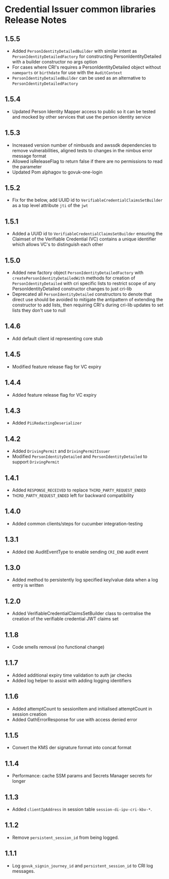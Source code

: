 # Credential Issuer common libraries Release Notes

## 1.5.5

* Added `PersonIdentityDetailedBuilder` with similar intent as `PersonIdentityDetailedFactory` for constructing PersonIdentityDetailed with a builder constructor no args option
* For cases where CRI's requires a PersonIdentityDetailed object without `nameparts` or `birthdate` for use with the `AuditContext`
* `PersonIdentityDetailedBuilder` can be used as an alternative to `PersonIdentityDetailedFactory`

## 1.5.4

* Updated Person Identity Mapper access to public so it can be tested and mocked by other services that use the person identity service

## 1.5.3

* Increased version number of nimbusds and awssdk dependencies to remove vulnerabilities, aligned tests to changes in the nimbus error message format
* Allowed isReleaseFlag to return false if there are no permissions to read the parameter
* Updated Pom alphagov to govuk-one-login

## 1.5.2

* Fix for the below, add UUID id to `VerifiableCredentialClaimsSetBuilder` as a top level attribute `jti` of the `jwt` 


## 1.5.1

* Added a UUID id to `VerifiableCredentialClaimsSetBuilder` ensuring the Claimset of the Verifiable Credential (VC) contains a unique identifier which allows VC's to distinguish each other

## 1.5.0

* Added new factory object `PersonIdentityDetailedFactory` with `createPersonIdentityDetailedWith` methods for creation of `PersonIdentityDetailed` with cri specific lists to restrict scope of any PersonIdentityDetailed constructor changes to just cri-lib
* Deprecated all `PersonIdentityDetailed` constructors to denote that direct use should be avoided to mitigate the antipattern of extending the constructor to add lists, then requiring CRI's during cri-lib updates to set lists they don't use to null

## 1.4.6

* Add default client id representing core stub

## 1.4.5

* Modified feature release flag for VC expiry

## 1.4.4

* Added feature release flag for VC expiry

## 1.4.3

* Added `PiiRedactingDeserializer`

## 1.4.2

* Added `DrivingPermit` and `DrivingPermitIssuer`
* Modified `PersonIdentityDetailed` and `PersonIdentityDetailed` to support  `DrivingPermit`

## 1.4.1

* Added `RESPONSE_RECEIVED` to replace `THIRD_PARTY_REQUEST_ENDED` 
* `THIRD_PARTY_REQUEST_ENDED` left for backward compatibility

## 1.4.0

* Added common clients/steps for cucumber integration-testing

## 1.3.1

* Added `END` AuditEventType to enable sending `CRI_END` audit event

## 1.3.0

* Added method to persistently log specified key/value data when a log entry is written 

## 1.2.0

* Added VerifiableCredentialClaimsSetBuilder class to centralise the creation of the verifiable credential JWT claims set

## 1.1.8

* Code smells removal (no functional change)

## 1.1.7

* Added additional expiry time validation to auth jar checks
* Added log helper to assist with adding logging identifiers

## 1.1.6

* Added attemptCount to sessionItem and initialised attemptCount in session creation
* Added OathErrorResponse for use with access denied error

## 1.1.5

* Convert the KMS der signature format into concat format

## 1.1.4

* Performance: cache SSM params and Secrets Manager secrets for longer

## 1.1.3

* Added `clientIpAddress` in session table `session-di-ipv-cri-kbv-*`.

## 1.1.2

* Remove `persistent_session_id` from being logged.

## 1.1.1

* Log `govuk_signin_journey_id` and `persistent_session_id` to CRI log messages.
